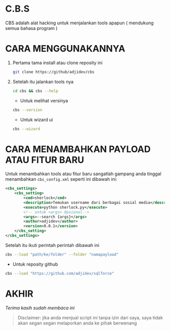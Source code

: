 # C.B.S

CBS adalah alat hacking untuk menjalankan tools apapun ( mendukung semua bahasa program )


# CARA MENGGUNAKANNYA
1. Pertama tama install atau clone reposity ini
   ```bash
   git clone https://github/adjidev/cbs
   ```

2. Setelah itu jalankan tools nya
   
   ```bash
   cd cbs && cbs --help
   ```
   - Untuk melihat versinya
   ```bash
   cbs --version
   ```
   - Untuk wizard ui
   ```bash
   cbs --wizard
   ```



# CARA MENAMBAHKAN PAYLOAD ATAU FITUR BARU

Untuk menambahkan tools atau fitur baru sangatlah gampang anda tinggal menambahkan `cbs_config.xml` seperti ini dibawah ini:

```xml
<cbs_settings>
    <cbs_setting>
        <cmd>sherlock</cmd>
        <description>Temukan username dari berbagai sosial media</description>
        <execute>python sherlock.py</execute>
        <!-- untuk <args> Opsional-->
        <args>--search {args}</args>
        <author>adjidev</author>
        <version>0.0.1</version>
    </cbs_setting>
</cbs_settings>
```

Setelah itu ikuti perintah perintah dibawah ini

```bash
cbs --load "path/ke/folder" --folder "namapayload"
```
- Untuk reposity github
```bash
cbs --load "https://github.com/adjidev/sqlforce"
```

# AKHIR
_Terima kasih sudah membaca ini_

> Disclaimer: jika anda menjual script ini tanpa izin dari saya, saya tidak akan segan segan melaporkan anda ke pihak berwenang
